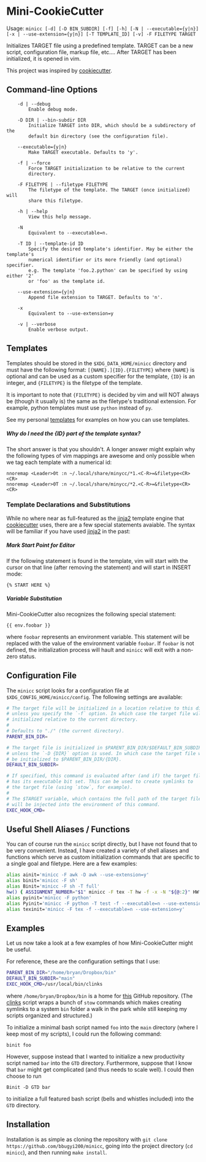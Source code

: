 # Mini-CookieCutter

Usage: `minicc [-d] [-D BIN_SUBDIR] [-f] [-h] [-N | --executable={y|n}] [-x | --use-extension={y|n}] [-T TEMPLATE_ID] [-v] -F FILETYPE TARGET`

Initializes TARGET file using a predefined template. TARGET can be a new script,
configuration file, markup file, etc.... After TARGET has been initialized, it
is opened in vim.

This project was inspired by [cookiecutter](https://github.com/audreyr/cookiecutter).

## Command-line Options
```
    -d | --debug
        Enable debug mode.

    -D DIR | --bin-subdir DIR
        Initialize TARGET into DIR, which should be a subdirectory of the
        default bin directory (see the configuration file).

    --executable={y|n}
        Make TARGET executable. Defaults to 'y'.

    -f | --force
        Force TARGET initialization to be relative to the current
        directory.

    -F FILETYPE | --filetype FILETYPE
        The filetype of the template. The TARGET (once initialized) will
        share this filetype.

    -h | --help
        View this help message.

    -N
        Equivalent to --executable=n.

    -T ID | --template-id ID
        Specify the desired template's identifier. May be either the template's
        numerical identifier or its more friendly (and optional) specifier.
        e.g. The template 'foo.2.python' can be specified by using either '2'
        or 'foo' as the template id.

    --use-extension={y|n}
        Append file extension to TARGET. Defaults to 'n'.

    -x
        Equivalent to --use-extension=y

    -v | --verbose
        Enable verbose output.
```

## Templates

Templates should be stored in the `$XDG_DATA_HOME/minicc` directory and must have
the following format: `[{NAME}.]{ID}.{FILETYPE}` where `{NAME}` is optional and
can be used as a custom specifier for the template, `{ID}` is an integer, and `{FILETYPE}` is the filetype of the template.

It is important to note that `{FILETYPE}` is decided by vim and will NOT always be (though it usually is) the same as the filetype's traditional extension. For example, python templates must use `python` instead of `py`.

See my personal [templates](https://github.com/bbugyi200/dotfiles/tree/master/home/.local/share/minicc) for examples on how you can use templates.

##### Why do I need the {ID} part of the template syntax?
The short answer is that you shouldn't. A longer answer might explain why the following types of vim mappings are awesome and only possible when we tag each template with a numerical id:
```
nnoremap <Leader>0t :n ~/.local/share/minycc/*1.<C-R>=&filetype<CR><CR>
nnoremap <Leader>0T :n ~/.local/share/minycc/*2.<C-R>=&filetype<CR><CR>
```

### Template Declarations and Substitutions
While no where near as full-featured as the [jinja2](https://github.com/pallets/jinja) template engine that [cookiecutter](https://github.com/audreyr/cookiecutter) uses, there are a few special statements avaiable. The syntax will be familiar if you have used [jinja2](https://github.com/pallets/jinja) in the past:

##### Mark Start Point for Editor
If the following statement is found in the template, vim will start with the cursor
on that line (after removing the statement) and will start in INSERT mode:
```
{% START HERE %}
```

##### Variable Substitution
Mini-CookieCutter also recognizes the following special statement:
```
{{ env.foobar }}
```
where `foobar` represents an environment variable. This statement will be replaced
with the value of the environment variable `foobar`. If `foobar` is not defined,
the initialization process will hault and `minicc` will exit with a non-zero
status.

## Configuration File

The `minicc` script looks for a configuration file at `$XDG_CONFIG_HOME/minicc/config`. The following settings are available:

``` bash
# The target file will be initialized in a location relative to this directory
# unless you specify the `-f` option. In which case the target file will be
# initialized relative to the current directory.
#
# Defaults to "./" (the current directory).
PARENT_BIN_DIR=

# The target file is initialized in $PARENT_BIN_DIR/$DEFAULT_BIN_SUBDIR
# unless the `-D {DIR}` option is used. In which case the target file will
# be initialized to $PARENT_BIN_DIR/{DIR}.
DEFAULT_BIN_SUBDIR=

# If specified, this command is evaluated after (and if) the target file
# has its executable bit set. This can be used to create symlinks to
# the target file (using `stow`, for example).
#
# The $TARGET variable, which contains the full path of the target file,
# will be injected into the environment of this command.
EXEC_HOOK_CMD=
```

## Useful Shell Aliases / Functions

You can of course run the `minicc` script directly, but I have not found that to
be very convenient. Instead, I have created a variety of shell aliases and
functions which serve as custom initialization commands that are specific to a
single goal and filetype. Here are a few examples:

``` bash
alias ainit='minicc -F awk -D awk --use-extension=y'
alias binit='minicc -F sh'
alias Binit='minicc -F sh -T full'
hw() { ASSIGNMENT_NUMBER="$1" minicc -F tex -T hw -f -x -N "${@:2}" HW"$1"/hw"$1"; }
alias pyinit='minicc -F python'
alias Pyinit='minicc -F python -T test -f --executable=n --use-extension=y'
alias texinit='minicc -F tex -f --executable=n --use-extension=y'
```

## Examples

Let us now take a look at a few examples of how Mini-CookieCutter might be useful. 

For reference, these are the configuration settings that I use:
``` bash
PARENT_BIN_DIR="/home/bryan/Dropbox/bin"
DEFAULT_BIN_SUBDIR="main"
EXEC_HOOK_CMD=/usr/local/bin/clinks
```
where `/home/bryan/Dropbox/bin` is a home for [this](https://github.com/bbugyi200/scripts) GitHub repository. (The [clinks](https://github.com/bbugyi200/scripts/blob/master/main/clinks) script wraps a bunch of `stow` commands which makes creating symlinks to a system `bin` folder a walk in the park while still keeping my scripts organized and structured.)

To initialize a minimal bash script named `foo` into the `main` directory (where I keep most of my scripts), I could run the following command:
```
binit foo
```
However, suppose instead that I wanted to initialize a new productivity script named `bar` into the `GTD` directory. Furthermore, suppose that I know that `bar` might get complicated (and thus needs to scale well). I could then choose to run
```
Binit -D GTD bar
```
to initialize a full featured bash script (bells and whistles included) into the `GTD` directory.

## Installation

Installation is as simple as cloning the repository with `git clone https://github.com/bbugyi200/minicc`, going into the project directory (`cd minicc`), and then running `make install`.
